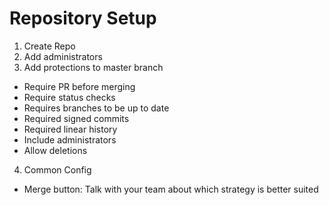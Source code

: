 # Repository Setup

1. Create Repo
2. Add administrators
3. Add protections to master branch
  - Require PR before merging
  - Require status checks
  - Requires branches to be up to date
  - Required signed commits
  - Required linear history
  - Include administrators
  - Allow deletions
4. Common Config
  - Merge button: Talk with your team about which strategy is better suited
